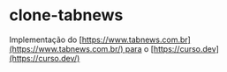 # clone-tabnews
Implementação do [https://www.tabnews.com.br](https://www.tabnews.com.br/) para o [https://curso.dev](https://curso.dev/)
